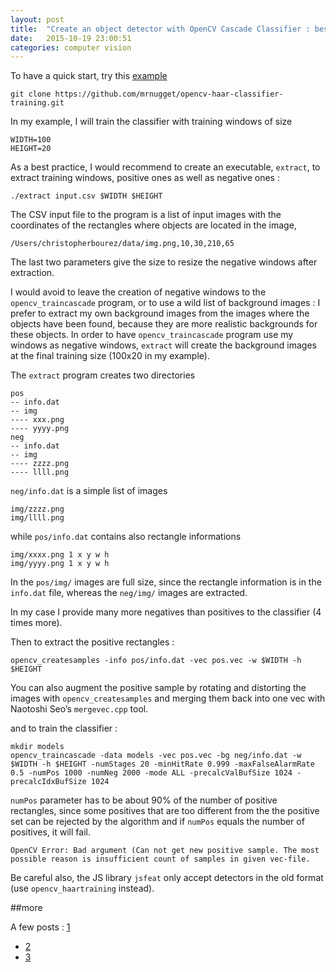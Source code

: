 ```yaml
---
layout: post
title:  "Create an object detector with OpenCV Cascade Classifier : best practice"
date:   2015-10-19 23:00:51
categories: computer vision
---
```


To have a quick start, try this [example](https://github.com/mrnugget/opencv-haar-classifier-training)

    git clone https://github.com/mrnugget/opencv-haar-classifier-training.git

In my example, I will train the classifier with training windows of size

    WIDTH=100
    HEIGHT=20

As a best practice, I would recommend to create an executable, `extract`, to extract training windows, positive ones as well as negative ones :

    ./extract input.csv $WIDTH $HEIGHT

The CSV input file to the program is a list of input images with the coordinates of the rectangles where objects are located in the image,

    /Users/christopherbourez/data/img.png,10,30,210,65

The last two parameters give the size to resize the negative windows after extraction.

I would avoid to leave the creation of negative windows to the `opencv_traincascade` program, or to use a wild list of background images : I prefer to extract my own background images from the images where the objects have been found, because they are more realistic backgrounds for these objects. In order to have `opencv_traincascade` program use my windows as negative windows, `extract` will create the background images at the final training size (100x20 in my example).

The `extract` program creates two directories

    pos
    -- info.dat
    -- img
    ---- xxx.png
    ---- yyyy.png
    neg
    -- info.dat
    -- img
    ---- zzzz.png
    ---- llll.png

`neg/info.dat` is a simple list of images

    img/zzzz.png
    img/llll.png

while `pos/info.dat` contains also rectangle informations

    img/xxxx.png 1 x y w h
    img/yyyy.png 1 x y w h

In the `pos/img/` images are full size, since the rectangle information is in the `info.dat` file, whereas the `neg/img/` images are extracted.

In my case I provide many more negatives than positives to the classifier  (4 times more).


Then to extract the positive rectangles :

    opencv_createsamples -info pos/info.dat -vec pos.vec -w $WIDTH -h $HEIGHT

You can also augment the positive sample by rotating and distorting the images with `opencv_createsamples` and merging them back into one vec with Naotoshi Seo’s `mergevec.cpp` tool.

and to train the classifier :

    mkdir models
    opencv_traincascade -data models -vec pos.vec -bg neg/info.dat -w $WIDTH -h $HEIGHT -numStages 20 -minHitRate 0.999 -maxFalseAlarmRate 0.5 -numPos 1000 -numNeg 2000 -mode ALL -precalcValBufSize 1024 -precalcIdxBufSize 1024

`numPos` parameter has to be about 90% of the number of positive rectangles, since some positives that are too different from the the positive set can be rejected by the algorithm and if `numPos` equals the number of positives, it will fail.

    OpenCV Error: Bad argument (Can not get new positive sample. The most possible reason is insufficient count of samples in given vec-file.

Be careful also, the JS library `jsfeat` only accept detectors in the old format (use `opencv_haartraining` instead).

##more

A few posts : [1](http://coding-robin.de/2013/07/22/train-your-own-opencv-haar-classifier.html)
- [2](http://note.sonots.com/SciSoftware/haartraining.html)
- [3](http://opencvuser.blogspot.be/2011/08/creating-haar-cascade-classifier-aka.html)
